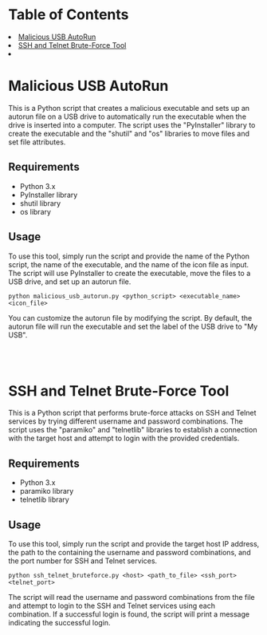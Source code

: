 # Table of Contents
<ui>
  <li>
     <a href="https://github.com/MedhatHassan/InfoSEC/tree/main/Intro%20to%20python%20for%20hacking/Module%203#malicious-usb-autorun">Malicious USB AutoRun</a>
  </li>
  <li>
    <a href="https://github.com/MedhatHassan/InfoSEC/tree/main/Intro%20to%20python%20for%20hacking/Module%203#ssh-and-telnet-brute-force-tool">SSH and Telnet Brute-Force Tool</a>
  </li>
  <li>
  </li>
</ui>


# Malicious USB AutoRun

This is a Python script that creates a malicious executable and sets up an autorun file on a USB drive to automatically run the executable when the drive is inserted into a computer. The script uses the "PyInstaller" library to create the executable and the "shutil" and "os" libraries to move files and set file attributes.

## Requirements

- Python 3.x
- PyInstaller library
- shutil library
- os library

## Usage

To use this tool, simply run the script and provide the name of the Python script, the name of the executable, and the name of the icon file as input. The script will use PyInstaller to create the executable, move the files to a USB drive, and set up an autorun file.

```
python malicious_usb_autorun.py <python_script> <executable_name> <icon_file>
```

You can customize the autorun file by modifying the script. By default, the autorun file will run the executable and set the label of the USB drive to "My USB".


<br>
<br>

# SSH and Telnet Brute-Force Tool

This is a Python script that performs brute-force attacks on SSH and Telnet services by trying different username and password combinations. The script uses the "paramiko" and "telnetlib" libraries to establish a connection with the target host and attempt to login with the provided credentials.

## Requirements

- Python 3.x
- paramiko library
- telnetlib library

## Usage

To use this tool, simply run the script and provide the target host IP address, the path to the <a href=""></a> containing the username and password combinations, and the port number for SSH and Telnet services.

```
python ssh_telnet_bruteforce.py <host> <path_to_file> <ssh_port> <telnet_port>
```

The script will read the username and password combinations from the file and attempt to login to the SSH and Telnet services using each combination. If a successful login is found, the script will print a message indicating the successful login.

